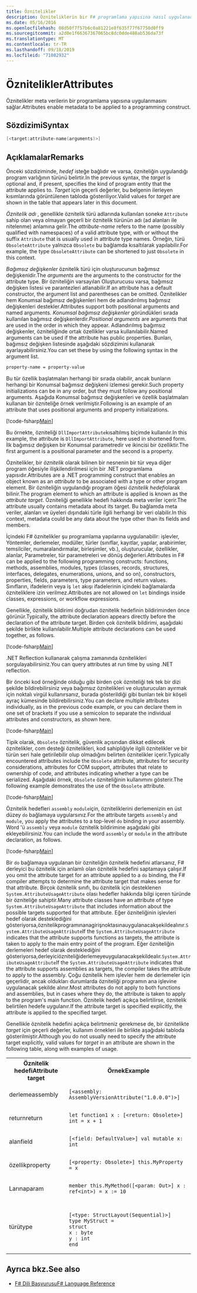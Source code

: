 ```yaml
---
title: Öznitelikler
description: Özniteliklerin bir F# programlama yapısına nasıl uygulanacağını nasıl etkinleştirebileceğinizi öğrenin.
ms.date: 05/16/2016
ms.openlocfilehash: 08d50f7f57b6c0a81221e8f635f77f67750d0ff9
ms.sourcegitcommit: a2d0e1f66367367065bc8dc0dde488ab536da73f
ms.translationtype: MT
ms.contentlocale: tr-TR
ms.lasthandoff: 09/18/2019
ms.locfileid: "71082932"
---
```

# <a name="attributes"></a><span data-ttu-id="67b2b-103">Öznitelikler</span><span class="sxs-lookup"><span data-stu-id="67b2b-103">Attributes</span></span>

<span data-ttu-id="67b2b-104">Öznitelikler meta verilerin bir programlama yapısına uygulanmasını sağlar.</span><span class="sxs-lookup"><span data-stu-id="67b2b-104">Attributes enable metadata to be applied to a programming construct.</span></span>

## <a name="syntax"></a><span data-ttu-id="67b2b-105">Sözdizimi</span><span class="sxs-lookup"><span data-stu-id="67b2b-105">Syntax</span></span>

```fsharp
[<target:attribute-name(arguments)>]
```

## <a name="remarks"></a><span data-ttu-id="67b2b-106">Açıklamalar</span><span class="sxs-lookup"><span data-stu-id="67b2b-106">Remarks</span></span>

<span data-ttu-id="67b2b-107">Önceki sözdiziminde, *hedef* isteğe bağlıdır ve varsa, özniteliğin uygulandığı program varlığının türünü belirtir.</span><span class="sxs-lookup"><span data-stu-id="67b2b-107">In the previous syntax, the *target* is optional and, if present, specifies the kind of program entity that the attribute applies to.</span></span> <span data-ttu-id="67b2b-108">*Target* için geçerli değerler, bu belgenin ilerleyen kısımlarında görüntülenen tabloda gösteriliyor.</span><span class="sxs-lookup"><span data-stu-id="67b2b-108">Valid values for *target* are shown in the table that appears later in this document.</span></span>

<span data-ttu-id="67b2b-109">*Öznitelik adı* , genellikle öznitelik türü adlarında kullanılan soneke `Attribute` sahip olan veya olmayan geçerli bir öznitelik türünün adı (ad alanları ile nitelenme) anlamına gelir.</span><span class="sxs-lookup"><span data-stu-id="67b2b-109">The *attribute-name* refers to the name (possibly qualified with namespaces) of a valid attribute type, with or without the suffix `Attribute` that is usually used in attribute type names.</span></span> <span data-ttu-id="67b2b-110">Örneğin, türü `ObsoleteAttribute` yalnızca `Obsolete` bu bağlamda kısaltılarak yapılabilir.</span><span class="sxs-lookup"><span data-stu-id="67b2b-110">For example, the type `ObsoleteAttribute` can be shortened to just `Obsolete` in this context.</span></span>

<span data-ttu-id="67b2b-111">*Bağımsız değişkenler* öznitelik türü için oluşturucunun bağımsız değişkenidir.</span><span class="sxs-lookup"><span data-stu-id="67b2b-111">The *arguments* are the arguments to the constructor for the attribute type.</span></span> <span data-ttu-id="67b2b-112">Bir özniteliğin varsayılan Oluşturucusu varsa, bağımsız değişken listesi ve parantezleri atlanabilir.</span><span class="sxs-lookup"><span data-stu-id="67b2b-112">If an attribute has a default constructor, the argument list and parentheses can be omitted.</span></span> <span data-ttu-id="67b2b-113">Öznitelikler hem Konumsal bağımsız değişkenleri hem de adlandırılmış bağımsız değişkenleri destekler.</span><span class="sxs-lookup"><span data-stu-id="67b2b-113">Attributes support both positional arguments and named arguments.</span></span> <span data-ttu-id="67b2b-114">*Konumsal bağımsız değişkenler* göründükleri sırada kullanılan bağımsız değişkenlerdir.</span><span class="sxs-lookup"><span data-stu-id="67b2b-114">*Positional arguments* are arguments that are used in the order in which they appear.</span></span> <span data-ttu-id="67b2b-115">Adlandırılmış bağımsız değişkenler, özniteliğinde ortak özellikler varsa kullanılabilir.</span><span class="sxs-lookup"><span data-stu-id="67b2b-115">Named arguments can be used if the attribute has public properties.</span></span> <span data-ttu-id="67b2b-116">Bunları, bağımsız değişken listesinde aşağıdaki sözdizimini kullanarak ayarlayabilirsiniz.</span><span class="sxs-lookup"><span data-stu-id="67b2b-116">You can set these by using the following syntax in the argument list.</span></span>

```fsharp
property-name = property-value
```

<span data-ttu-id="67b2b-117">Bu tür özellik başlatmaları herhangi bir sırada olabilir, ancak bunların herhangi bir Konumsal bağımsız değişkeni izlemesi gerekir.</span><span class="sxs-lookup"><span data-stu-id="67b2b-117">Such property initializations can be in any order, but they must follow any positional arguments.</span></span> <span data-ttu-id="67b2b-118">Aşağıda Konumsal bağımsız değişkenleri ve özellik başlatmaları kullanan bir özniteliğe örnek verilmiştir.</span><span class="sxs-lookup"><span data-stu-id="67b2b-118">Following is an example of an attribute that uses positional arguments and property initializations.</span></span>

[!code-fsharp[Main](~/samples/snippets/fsharp/lang-ref-2/snippet6202.fs)]

<span data-ttu-id="67b2b-119">Bu örnekte, özniteliği `DllImportAttribute`kısaltılmış biçimde kullanılır.</span><span class="sxs-lookup"><span data-stu-id="67b2b-119">In this example, the attribute is `DllImportAttribute`, here used in shortened form.</span></span> <span data-ttu-id="67b2b-120">İlk bağımsız değişken bir Konumsal parametredir ve ikincisi bir özelliktir.</span><span class="sxs-lookup"><span data-stu-id="67b2b-120">The first argument is a positional parameter and the second is a property.</span></span>

<span data-ttu-id="67b2b-121">Öznitelikler, bir *öznitelik* olarak bilinen bir nesnenin bir tür veya diğer program öğesiyle ilişkilendirilmesi için bir .NET programlama yapısıdır.</span><span class="sxs-lookup"><span data-stu-id="67b2b-121">Attributes are a .NET programming construct that enables an object known as an *attribute* to be associated with a type or other program element.</span></span> <span data-ttu-id="67b2b-122">Bir özniteliğin uygulandığı program öğesi *öznitelik hedefi*olarak bilinir.</span><span class="sxs-lookup"><span data-stu-id="67b2b-122">The program element to which an attribute is applied is known as the *attribute target*.</span></span> <span data-ttu-id="67b2b-123">Özniteliği genellikle hedefi hakkında meta veriler içerir.</span><span class="sxs-lookup"><span data-stu-id="67b2b-123">The attribute usually contains metadata about its target.</span></span> <span data-ttu-id="67b2b-124">Bu bağlamda meta veriler, alanları ve üyeleri dışındaki türle ilgili herhangi bir veri olabilir.</span><span class="sxs-lookup"><span data-stu-id="67b2b-124">In this context, metadata could be any data about the type other than its fields and members.</span></span>

<span data-ttu-id="67b2b-125">İçindeki F# öznitelikler şu programlama yapılarına uygulanabilir: işlevler, Yöntemler, derlemeler, modüller, türler (sınıflar, kayıtlar, yapılar, arabirimler, temsilciler, numaralandırmalar, birleşimler, vb.), oluşturucular, özellikler, alanlar, Parametreler, tür parametreleri ve dönüş değerleri.</span><span class="sxs-lookup"><span data-stu-id="67b2b-125">Attributes in F# can be applied to the following programming constructs: functions, methods, assemblies, modules, types (classes, records, structures, interfaces, delegates, enumerations, unions, and so on), constructors, properties, fields, parameters, type parameters, and return values.</span></span> <span data-ttu-id="67b2b-126">Sınıfların, ifadelerin veya iş `let` akışı ifadelerinin içindeki bağlamalarda özniteliklere izin verilmez.</span><span class="sxs-lookup"><span data-stu-id="67b2b-126">Attributes are not allowed on `let` bindings inside classes, expressions, or workflow expressions.</span></span>

<span data-ttu-id="67b2b-127">Genellikle, öznitelik bildirimi doğrudan öznitelik hedefinin bildiriminden önce görünür.</span><span class="sxs-lookup"><span data-stu-id="67b2b-127">Typically, the attribute declaration appears directly before the declaration of the attribute target.</span></span> <span data-ttu-id="67b2b-128">Birden çok öznitelik bildirimi, aşağıdaki şekilde birlikte kullanılabilir.</span><span class="sxs-lookup"><span data-stu-id="67b2b-128">Multiple attribute declarations can be used together, as follows.</span></span>

[!code-fsharp[Main](~/samples/snippets/fsharp/lang-ref-2/snippet6603.fs)]

<span data-ttu-id="67b2b-129">.NET Reflection kullanarak çalışma zamanında öznitelikleri sorgulayabilirsiniz.</span><span class="sxs-lookup"><span data-stu-id="67b2b-129">You can query attributes at run time by using .NET reflection.</span></span>

<span data-ttu-id="67b2b-130">Bir önceki kod örneğinde olduğu gibi birden çok özniteliği tek tek bir dizi şekilde bildirebilirsiniz veya bağımsız öznitelikleri ve oluşturucuları ayırmak için noktalı virgül kullanırsanız, burada gösterildiği gibi bunları tek bir köşeli ayraç kümesinde bildirebilirsiniz.</span><span class="sxs-lookup"><span data-stu-id="67b2b-130">You can declare multiple attributes individually, as in the previous code example, or you can declare them in one set of brackets if you use a semicolon to separate the individual attributes and constructors, as shown here.</span></span>

[!code-fsharp[Main](~/samples/snippets/fsharp/lang-ref-2/snippet6604.fs)]

<span data-ttu-id="67b2b-131">Tipik olarak, `Obsolete` öznitelik, güvenlik açısından dikkat edilecek öznitelikler, com desteği öznitelikleri, kod sahipliğiyle ilgili öznitelikler ve bir türün seri hale getirilebilir olup olmadığını belirten öznitelikler içerir.</span><span class="sxs-lookup"><span data-stu-id="67b2b-131">Typically encountered attributes include the `Obsolete` attribute, attributes for security considerations, attributes for COM support, attributes that relate to ownership of code, and attributes indicating whether a type can be serialized.</span></span> <span data-ttu-id="67b2b-132">Aşağıdaki örnek, `Obsolete` özniteliğinin kullanımını gösterir.</span><span class="sxs-lookup"><span data-stu-id="67b2b-132">The following example demonstrates the use of the `Obsolete` attribute.</span></span>

[!code-fsharp[Main](~/samples/snippets/fsharp/lang-ref-2/snippet6605.fs)]

<span data-ttu-id="67b2b-133">Öznitelik hedefleri `assembly` `module`için, özniteliklerini derlemenizin en üst düzey `do` bağlamaya uygularsınız.</span><span class="sxs-lookup"><span data-stu-id="67b2b-133">For the attribute targets `assembly` and `module`, you apply the attributes to a top-level `do` binding in your assembly.</span></span> <span data-ttu-id="67b2b-134">Word 'ü `assembly` veya `module` öznitelik bildirimine aşağıdaki gibi ekleyebilirsiniz.</span><span class="sxs-lookup"><span data-stu-id="67b2b-134">You can include the word `assembly` or `module` in the attribute declaration, as follows.</span></span>

[!code-fsharp[Main](~/samples/snippets/fsharp/lang-ref-2/snippet6606.fs)]

<span data-ttu-id="67b2b-135">Bir `do` bağlamaya uygulanan bir özniteliğin öznitelik hedefini atlarsanız, F# derleyici bu öznitelik için anlamlı olan öznitelik hedefini saptamaya çalışır.</span><span class="sxs-lookup"><span data-stu-id="67b2b-135">If you omit the attribute target for an attribute applied to a `do` binding, the F# compiler attempts to determine the attribute target that makes sense for that attribute.</span></span> <span data-ttu-id="67b2b-136">Birçok öznitelik sınıfı, bu öznitelik için desteklenen `System.AttributeUsageAttribute` olası hedefler hakkında bilgi içeren türünde bir özniteliğe sahiptir.</span><span class="sxs-lookup"><span data-stu-id="67b2b-136">Many attribute classes have an attribute of type `System.AttributeUsageAttribute` that includes information about the possible targets supported for that attribute.</span></span> <span data-ttu-id="67b2b-137">Eğer özniteliğinin işlevleri hedef olarak desteklediğini gösteriyorsa,öznitelikprogramınanagirişnoktasınauygulanacakşekildealınır.`System.AttributeUsageAttribute`</span><span class="sxs-lookup"><span data-stu-id="67b2b-137">If the `System.AttributeUsageAttribute` indicates that the attribute supports functions as targets, the attribute is taken to apply to the main entry point of the program.</span></span> <span data-ttu-id="67b2b-138">Eğer özniteliğin derlemeleri hedef olarak desteklediğini gösteriyorsa,derleyiciözniteliğiderlemeyeuygulanacakşekildealır.`System.AttributeUsageAttribute`</span><span class="sxs-lookup"><span data-stu-id="67b2b-138">If the `System.AttributeUsageAttribute` indicates that the attribute supports assemblies as targets, the compiler takes the attribute to apply to the assembly.</span></span> <span data-ttu-id="67b2b-139">Çoğu öznitelik hem işlevler hem de derlemeler için geçerlidir, ancak oldukları durumlarda özniteliği programın ana işlevine uygulanacak şekilde alınır.</span><span class="sxs-lookup"><span data-stu-id="67b2b-139">Most attributes do not apply to both functions and assemblies, but in cases where they do, the attribute is taken to apply to the program's main function.</span></span> <span data-ttu-id="67b2b-140">Öznitelik hedefi açıkça belirtilirse, öznitelik belirtilen hedefe uygulanır.</span><span class="sxs-lookup"><span data-stu-id="67b2b-140">If the attribute target is specified explicitly, the attribute is applied to the specified target.</span></span>

<span data-ttu-id="67b2b-141">Genellikle öznitelik hedefini açıkça belirtmeniz gerekmese de, bir öznitelikte *target* için geçerli değerler, kullanım örnekleri ile birlikte aşağıdaki tabloda gösterilmiştir.</span><span class="sxs-lookup"><span data-stu-id="67b2b-141">Although you do not usually need to specify the attribute target explicitly, valid values for *target* in an attribute are shown in the following table, along with examples of usage.</span></span>

<table>
  <tr>
    <th><span data-ttu-id="67b2b-142">Öznitelik hedefi</span><span class="sxs-lookup"><span data-stu-id="67b2b-142">Attribute target</span></span></td>
    <th><span data-ttu-id="67b2b-143">Örnek</span><span class="sxs-lookup"><span data-stu-id="67b2b-143">Example</span></span></td> 
  </tr>
  <tr>
    <td><span data-ttu-id="67b2b-144">derleme</span><span class="sxs-lookup"><span data-stu-id="67b2b-144">assembly</span></span></td>
    <td><pre lang="fsharp"><code>[&lt;assembly: AssemblyVersionAttribute("1.0.0.0")&gt;]</code></pre></td> 
  </tr>
  <tr>
    <td><span data-ttu-id="67b2b-145">return</span><span class="sxs-lookup"><span data-stu-id="67b2b-145">return</span></span></td>
    <td><pre lang="fsharp"><code>let function1 x : [&lt;return: Obsolete&gt;] int = x + 1</code></pre></td> 
  </tr>
  <tr>
    <td><span data-ttu-id="67b2b-146">alan</span><span class="sxs-lookup"><span data-stu-id="67b2b-146">field</span></span></td>
    <td><pre lang="fsharp"><code>[&lt;field: DefaultValue&gt;] val mutable x: int</code></pre></td> 
  </tr>
  <tr>
    <td><span data-ttu-id="67b2b-147">özellik</span><span class="sxs-lookup"><span data-stu-id="67b2b-147">property</span></span></td>
    <td><pre lang="fsharp"><code>[&lt;property: Obsolete&gt;] this.MyProperty = x</code></pre></td> 
  </tr>
  <tr>
    <td><span data-ttu-id="67b2b-148">Larına</span><span class="sxs-lookup"><span data-stu-id="67b2b-148">param</span></span></td>
    <td><pre lang="fsharp"><code>member this.MyMethod([&lt;param: Out&gt;] x : ref&lt;int&gt;) = x := 10</code></pre></td> 
  </tr>
  <tr>
    <td><span data-ttu-id="67b2b-149">türü</span><span class="sxs-lookup"><span data-stu-id="67b2b-149">type</span></span></td>
    <td>
        <pre lang="fsharp"><code>
[&lt;type: StructLayout(Sequential)&gt;] 
type MyStruct = 
struct 
x : byte
y : int
end</code></pre>
    </td>
  </tr>
</table>

## <a name="see-also"></a><span data-ttu-id="67b2b-150">Ayrıca bkz.</span><span class="sxs-lookup"><span data-stu-id="67b2b-150">See also</span></span>

- [<span data-ttu-id="67b2b-151">F# Dili Başvurusu</span><span class="sxs-lookup"><span data-stu-id="67b2b-151">F# Language Reference</span></span>](index.md)
